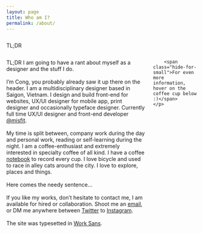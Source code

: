 ```yaml
---
layout: page
title: Who am I?
permalink: /about/
---
```


<div class="medium-1 medium-offset-2 columns text-right hide-for-small">
    <p class="font-book fs16 lh200 primary-color uppercase">TL;DR</p>
</div>
<div class="small-12 medium-7 large-6 columns left">
    <p class="font-book fs16 lh200 secondary-color">
        <span class="show-for-small primary-color">TL;DR </span><span class="font-book-italic">I am going to have a rant about myself as a designer and the stuff I do.</span>
        <br/><br/>
        I’m Cong, you probably already saw it up there on the header. I am a multidisciplinary designer based in Saigon, Vietnam. I design and build front-end for websites, UX/UI designer for mobile app, print designer and occasionally typeface designer. Currently full time UX/UI designer and front-end developer <a class="primary-color" href="http://misfit.com" target="_blank">@misfit</a>.
        <br/><br/>
        My time is split between, company work during the day and personal work, reading or self-learning during the night. I am a coffee-enthusiast and extremely interested in specialty coffee of all kind. I have a coffee <a class="primary-color" href="javascript:void(0)" target="_blank">notebook</a> to record every cup. I love bicycle and used to race in alley cats around the city. I love to explore, places and things.
        <br/><br/>
        Here comes the needy sentence…
        <br/><br/>
        If you like my works, don’t hesitate to contact me, I am available for hired or collaboration. Shoot me an <a class="primary-color" href="mailto:me@congphamdesign.com" target="_blank">email</a>, or DM me anywhere between <a class="primary-color" href="https://twitter.com/congphammm" target="_blank">Twitter</a> to <a class="primary-color" href="https://instagram.com/congphammm" target="_blank">Instagram</a>.
        <br/><br/>
        The site was typesetted in <a class="primary-color" href="http://weiweihuanghuang.github.io/Work-Sans/">Work Sans</a>.

        <span class="hide-for-small">For even more information, hover on the coffee cup below :)</span>
    </p>
</div>

<script>
	$(document).ready(function(){
		$('#home').removeClass('active');
		$('#about').addClass('active');
	});
</script>
